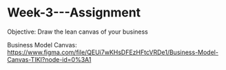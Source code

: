 # Week-3---Assignment
Objective: Draw the lean canvas of your business </br>

Business Model Canvas:
https://www.figma.com/file/QEUi7wKHsDFEzHFtcVRDe1/Business-Model-Canvas-TIKI?node-id=0%3A1
